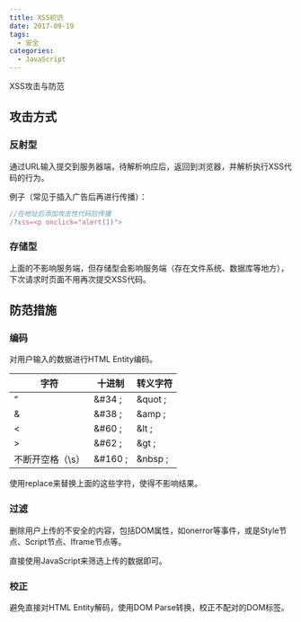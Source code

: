 ```yaml
---
title: XSS初识
date: 2017-09-19
tags: 
  - 安全
categories: 
  - JavaScript
---
```


XSS攻击与防范

<!--more-->

## 攻击方式

### 反射型

通过URL输入提交到服务器端，待解析响应后，返回到浏览器，并解析执行XSS代码的行为。

例子（常见于插入广告后再进行传播）：

```javascript
//在地址后添加攻击性代码后传播
/?xss=<p onclick="alert(1)">
```

### 存储型

 上面的不影响服务端，但存储型会影响服务端（存在文件系统、数据库等地方），下次请求时页面不用再次提交XSS代码。

## 防范措施

### 编码

对用户输入的数据进行HTML Entity编码。

|  字符   |  十进制   |  转义字符   |
| --- | --- | --- |
|  “   |  &#34 ;   |  &quot ;   |
|  &   |  &#38 ;  |  &amp ;   |
|  <   |  &#60 ;   |  &lt ;   |
|  >   |  &#62 ;   |  &gt ;   |
|  不断开空格（\s）   |  &#160 ;   |  &nbsp ;   |

使用replace来替换上面的这些字符，使得不影响结果。

### 过滤

删除用户上传的不安全的内容，包括DOM属性，如onerror等事件，或是Style节点、Script节点、Iframe节点等。

直接使用JavaScript来筛选上传的数据即可。

### 校正

避免直接对HTML Entity解码，使用DOM Parse转换，校正不配对的DOM标签。
